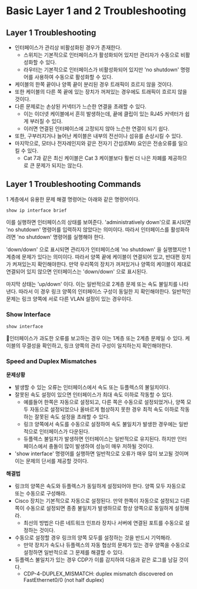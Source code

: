 # Basic Layer 1 and 2 Troubleshooting
## Layer 1 Troubleshooting

- 인터페이스가 관리상 비활성화된 경우가 존재한다.
	- 스위치는 기본적으로 인터페이스가 활성화되어 있지만 관리자가 수동으로 비활성화할 수 있다.
	- 라우터는 기본적으로 인터페이스가 비활성화되어 있지만 'no shutdown' 명령어를 사용하여 수동으로 활성화할 수 있다.
- 케이블의 한쪽 끝이나 양쪽 끝이 분리된 경우 트래픽이 흐르지 않을 것이다.
- 또한 케이블의 다른 쪽 끝에 있는 장치가 꺼져있는 경우에도 트래픽이 흐르지 않을 것이다.
- 다른 문제로는 손상된 커넥터가 느슨한 연결을 초래할 수 있다.
	- 이는 이더넷 케이블에서 흔히 발생하는데, 끝에 클립이 있는 RJ45 커넥터가 쉽게 부러질 수 있다.
	- 이러면 연결된 인터페이스에 고정되지 않아 느슨한 연결이 되기 쉽다.
- 또한, 구부러지거나 늘어난 케이블은 내부의 전선이나 섬유를 손상시킬 수 있다.
- 마지막으로, 모터나 전자레인지와 같은 전자기 간섭(EMI) 요인은 전송오류를 일으킬 수 있다.
	- Cat 7과 같은 최신 케이블은 Cat 3 케이블보다 훨씬 더 나은 차폐를 제공하므로 큰 문제가 되지는 않는다.
## Layer 1 Troubleshooting Commands

1 계층에서 유용한 문제 해결 명령어는 아래와 같은 명령어이다.
```shell
show ip interface brief
```

이를 실행하면 인터페이스의 상태를 보여준다. 'administratively down'으로 표시되면 'no shutdown' 명령어를 입력하지 않았다는 의미이다. 따라서 인터페이스를 활성화하려면 'no shutdown' 명령어를 실행해야 한다.

'down/down' 으로 표시되면 관리자가 인터페이스에 'no shutdown' 을 실행했지만 1계층에 문제가 있다는 의미이다. 따라서 양쪽 끝에 케이블이 연결되어 있고, 반대편 장치가 켜져있는지 확인해야한다. 만약 우리쪽의 장치가 꺼져있거나 양쪽의 케이블이 제대로 연결되어 있지 않으면 인터페이스는 'down/down' 으로 표시된다.

마지막 상태는 'up/down' 이다. 이는 일반적으로 2계층 문제 또는 속도 불일치를 나타낸다. 따라서 이 경우 링크 양쪽의 인터페이스 구성이 동일한 지 확인해야한다. 일반적인 문제는 링크 양쪽에 서로 다른 VLAN 설정이 있는 경우이다.
### Show Interface

```shell
show interface
```

인터페이스가 과도한 오류를 보고하는 경우 이는 1계층 또는 2계층 문제일 수 있다. 케이블의 무결성을 확인하고, 링크 양쪽의 관리 구성이 일치하는지 확인해야한다.
### Speed and Duplex Mismatches

**문제상황**

- 발생할 수 있는 오류는 인터페이스에서 속도 또는 듀플렉스의 불일치이다.
- 잘못된 속도 설정이 있으면 인터페이스가 최대 속도 이하로 작동할 수 있다.
	- 예를들어 한쪽은 자동으로 설정되고, 다른 쪽은 수동으로 설정되었거나, 양쪽 모두 자동으로 설정되었으나 올바르게 협상하지 못한 경우 최적 속도 이하로 작동하는 잘못된 속도 설정을 초래할 수 있다.
	- 링크 양쪽에서 속도를 수동으로 설정하여 속도 불일치가 발생한 경우에는 일반적으로 인터페이스가 다운된다.
	- 듀플렉스 불일치가 발생하면 인터페이스는 일반적으로 유지된다. 하지만 인터페이스에서 충돌이 많이 발생하여 성능이 매우 저하될 것이다.
- 'show interface' 명령어를 실행하면 일반적으로 오류가 매우 많이 보고될 것이며 이는 문제의 단서를 제공할 것이다.

**해결법**

- 링크의 양쪽은 속도와 듀플렉스가 동일하게 설정되어야 한다. 양쪽 모두 자동으로 또는 수동으로 구성해라.
- Cisco 장치는 기본적으로 자동으로 설정된다. 만약 한쪽이 자동으로 설정되고 다른 쪽이 수동으로 설정되면 종종 불일치가 발생하므로 항상 양쪽으로 동일하게 설정해라.
	- 최선의 방법은 다른 네트워크 인프라 장치나 서버에 연결된 포트를 수동으로 설정하는 것이다.
- 수동으로 설정할 경우 링크의 양쪽 모두를 설정하는 것을 반드시 기억해라.
	- 만약 장치가 속도나 듀플렉스의 자동 협상의 문제가 있는 경우 양쪽을 수동으로 설정하면 일반적으로 그 문제를 해결할 수 있다.
- 듀플렉스 불일치가 있는 경우 CDP가 이를 감지하여 다음과 같은 로그를 남길 것이다.
	- CDP-4-DUPLEX_MISMATCH: duplex mismatch discovered on FastEthernet0/0 (not half duplex)
